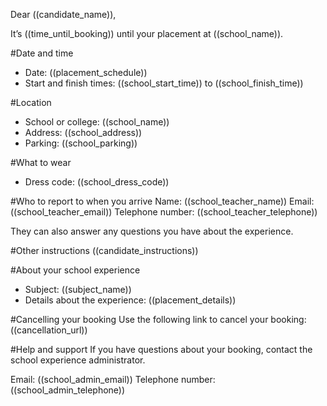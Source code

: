 Dear ((candidate_name)),

It’s ((time_until_booking)) until your placement at ((school_name)).

#Date and time
* Date: ((placement_schedule))
* Start and finish times: ((school_start_time)) to ((school_finish_time))

#Location
* School or college: ((school_name))
* Address: ((school_address))
* Parking: ((school_parking))

#What to wear
* Dress code: ((school_dress_code))

#Who to report to when you arrive
Name: ((school_teacher_name))
Email: ((school_teacher_email))
Telephone number: ((school_teacher_telephone))

They can also answer any questions you have about the experience.

#Other instructions
((candidate_instructions))

#About your school experience
* Subject: ((subject_name))
* Details about the experience: ((placement_details))

#Cancelling your booking
Use the following link to cancel your booking:
((cancellation_url))

#Help and support
If you have questions about your booking, contact the school experience administrator.

Email: ((school_admin_email))
Telephone number: ((school_admin_telephone))